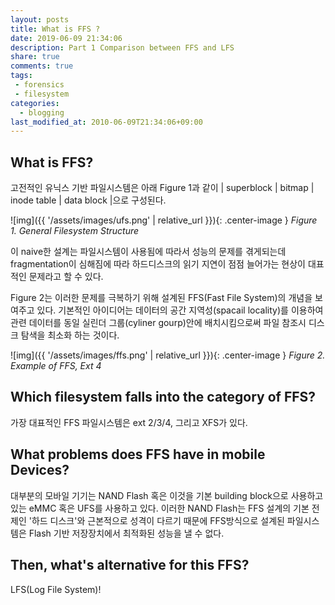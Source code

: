 ```yaml
---
layout: posts
title: What is FFS ?
date: 2019-06-09 21:34:06
description: Part 1 Comparison between FFS and LFS
share: true
comments: true
tags:
 - forensics
 - filesystem
categories:
  - blogging
last_modified_at: 2010-06-09T21:34:06+09:00
---
```


## What is FFS?

고전적인 유닉스 기반 파일시스템은 아래 Figure 1과 같이 \| superblock \| bitmap \| inode table \| data block \|으로 구성된다.

![img]({{ '/assets/images/ufs.png' | relative_url }}){: .center-image } *Figure 1. General Filesystem Structure*

이 naive한 설계는 파일시스템이 사용됨에 따라서 성능의 문제를 겪게되는데 fragmentation이 심해짐에 따라 하드디스크의 
읽기 지연이 점점 늘어가는 현상이 대표적인 문제라고 할 수 있다.

Figure 2는 이러한 문제를 극복하기 위해 설계된 FFS(Fast File System)의 개념을 보여주고 있다. 기본적인 아이디어는 데이터의 공간 지역성(spacail locality)를 이용하여 관련 데이터를 동일 실린더 그룹(cyliner gourp)안에 배치시킴으로써 파일 참조시 디스크 탐색을 최소화 하는 것이다.

![img]({{ '/assets/images/ffs.png' | relative_url }}){: .center-image } *Figure 2. Example of FFS, Ext 4*

## Which filesystem falls into the category of FFS?

가장 대표적인 FFS 파일시스템은 ext 2/3/4, 그리고 XFS가 있다.

## What problems does FFS have in mobile Devices?

대부분의 모바일 기기는 NAND Flash 혹은 이것을 기본 building block으로 사용하고 있는 eMMC 혹은 UFS를 사용하고 있다.
이러한 NAND Flash는 FFS 설계의 기본 전제인 '하드 디스크'와 근본적으로 성격이 다르기 때문에 FFS방식으로 설계된 파일시스템은 Flash 기반 저장장치에서 
최적화된 성능을 낼 수 없다.

## Then, what's alternative for this FFS?

LFS(Log File System)!

